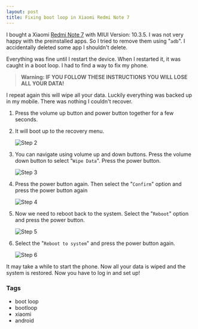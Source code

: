 ```yaml
---
layout: post
title: Fixing boot loop in Xiaomi Redmi Note 7
---
```


I bought a Xiaomi [Redmi Note 7](https://www.gsmarena.com/xiaomi_redmi_note_7-9513.php) with MIUI Version: 10.3.5. I was not very happy with the preinstalled apps. So I tried to remove them using "`adb`". I accidentally deleted some app  I shouldn't delete.

Everything was fine until I restart the device. When I restarted it, it was caught in a boot loop. I had to find a way to fix my phone.

> **Warning: IF YOU FOLLOW THESE INSTRUCTIONS YOU WILL LOSE ALL YOUR DATA!**

I repeat again this will wipe all your data. Luckily everything was backed up in my mobile. There was nothing I couldn't recover.

1. Press the volume up button and power button together for a few seconds.

2. It will boot up to the recovery menu.

   ![Step 2](https://1.bp.blogspot.com/-ybqkEP6mzp4/XUmF1HBtMMI/AAAAAAAAGWA/9HdGAxFzUEIsmHXgDEZ3qL6N7Pl9yooCwCLcBGAs/s640/IMG_6166.jpg)

3. You can navigate using volume up and down buttons. Press the volume down button to select "`Wipe Data`". Press the power button.

   ![Step 3](https://1.bp.blogspot.com/-wquv-mFO3DQ/XUmGg0tVtGI/AAAAAAAAGWI/Skygr0p6YUkA9jt7qPiy5uKGZraYDJbbgCLcBGAs/s640/IMG_6168.jpg)

4. Press the power button again. Then select the "`Confirm`" option and press the power button again

   ![Step 4](https://1.bp.blogspot.com/-h0JsAdIvL3A/XUmGpG1fnUI/AAAAAAAAGWM/6LuLt48skpEP7FAHzfBEFxTrRgpTNm93QCLcBGAs/s640/IMG_6170.jpg)

5. Now we need to reboot back to the system. Select the "`Reboot`" option and press the power button.

   ![Step 5](https://1.bp.blogspot.com/-pxF06j87ybo/XUmG-jY2M-I/AAAAAAAAGWY/WFTZyJJKm7kBssfItu2CErD44aFp5XoMwCLcBGAs/s640/IMG_6166.jpg)

6. Select the "`Reboot to system`" and press the power button again.

   ![Step 6](https://1.bp.blogspot.com/-HfQpcaXt38M/XUmHIWTqeAI/AAAAAAAAGWc/TgNQOwzpHU4KyohtW75zVjVx75EGvyR7gCLcBGAs/s640/IMG_6173.jpg)

It may take a while to start the phone. Now all your data is wiped and the system is restored. Now you have to log in and set up! 

### Tags

- boot loop
- bootloop
- xiaomi
- android
